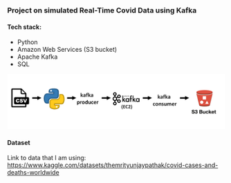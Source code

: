 ### Project on simulated Real-Time Covid Data using Kafka

#### Tech stack: 
* Python 
* Amazon Web Services (S3 bucket)
* Apache Kafka
* SQL

![image](https://github.com/susannade/PythonKafkaDataEngineeringProject/blob/master/image.png)


#### Dataset 
Link to data that I am using: https://www.kaggle.com/datasets/themrityunjaypathak/covid-cases-and-deaths-worldwide
